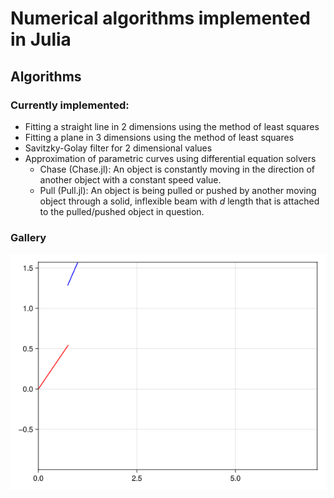 # Numerical algorithms implemented in Julia

## Algorithms
### Currently implemented:
- Fitting a straight line in 2 dimensions using the method of least squares 
- Fitting a plane in 3 dimensions using the method of least squares 
- Savitzky-Golay filter for 2 dimensional values
- Approximation of parametric curves using differential equation solvers 
  - Chase (Chase.jl): An object is constantly moving in the direction of another object with a constant speed value.
  - Pull (Pull.jl): An object is being pulled or pushed by another moving object through a solid, inflexible beam with $d$ length that is attached to the pulled/pushed object in question.
### Gallery

![Chase.jl](Assets/chase_anim.gif)